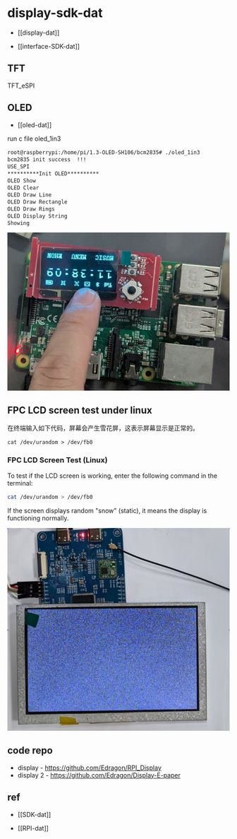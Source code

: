 

# display-sdk-dat

- [[display-dat]]

- [[interface-SDK-dat]]

## TFT

TFT_eSPI


## OLED


- [[oled-dat]]

run c file oled_1in3

    root@raspberrypi:/home/pi/1.3-OLED-SH106/bcm2835# ./oled_1in3 
    bcm2835 init success  !!! 
    USE_SPI
    **********Init OLED**********
    OLED Show 
    OLED Clear 
    OLED Draw Line 
    OLED Draw Rectangle 
    OLED Draw Rings 
    OLED Display String 
    Showing 

![](2025-08-07-18-41-32.png)


## FPC LCD screen test under linux 

在终端输入如下代码，屏幕会产生雪花屏，这表示屏幕显示是正常的。

    cat /dev/urandom > /dev/fb0
### FPC LCD Screen Test (Linux)

To test if the LCD screen is working, enter the following command in the terminal:

```sh
cat /dev/urandom > /dev/fb0
```

If the screen displays random "snow" (static), it means the display is functioning normally.

![](2025-08-08-15-59-06.png)


## code repo 

- display - https://github.com/Edragon/RPI_Display
- display 2 - https://github.com/Edragon/Display-E-paper




## ref 

- [[SDK-dat]]

- [[RPI-dat]]
